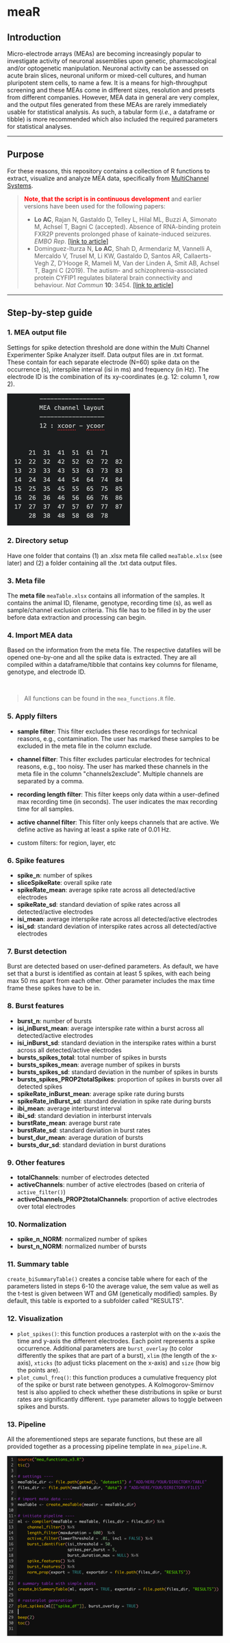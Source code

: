 # meaR

## Introduction
Micro-electrode arrays (MEAs) are becoming increasingly popular to investigate activity of neuronal assemblies upon genetic, pharmacological and/or optogenetic manipulation. Neuronal activity can be assessed on acute brain slices, neuronal uniform or mixed-cell cultures, and human pluripotent stem cells, to name a few. It is a means for high-throughput screening and these MEAs come in different sizes, resolution and presets from different companies. However, MEA data in general are very complex, and the output files generated from these MEAs are rarely immediately usable for statistical analysis. As such, a tabular form (<i>i.e.</i>, a dataframe or tibble) is more recommended which also included the required parameters for statistical analyses.

<hr>

## Purpose
For these reasons, this repository contains a collection of R functions to extract, visualize and analyze MEA data, specifically from <a href = "https://www.multichannelsystems.com/products/vitro-mea-systems">MultiChannel Systems</a>. <br>
> <b><font color="red">Note, that the script is in continuous development</font></b> and earlier versions have been used for the following papers:
>
> - <b>Lo AC</b>, Rajan N, Gastaldo D, Telley L, Hilal ML, Buzzi A, Simonato M, Achsel T, Bagni C (accepted). Absence of RNA-binding protein FXR2P prevents prolonged phase of kainate-induced seizures. <i>EMBO Rep</i>. <a href = "http://doi.org/10.15252/embr.202051404 ">[link to article]</a>
> - Dominguez-Iturza N, <b>Lo AC</b>, Shah D, Armendariz M, Vannelli A, Mercaldo V, Trusel M, Li KW, Gastaldo D, Santos AR, Callaerts-Vegh Z, D'Hooge R, Mameli M, Van der Linden A, Smit AB, Achsel T, Bagni C (2019). The autism- and schizophrenia-associated protein CYFIP1 regulates bilateral brain connectivity and behaviour. <i>Nat Commun</i> <b>10</b>: 3454. <a href = "https://www.nature.com/articles/s41467-019-11203-y">[link to article]</a>
>

<hr>

## Step-by-step guide
### 1. MEA output file
Settings for spike detection threshold are done within the Multi Channel Experimenter Spike Analyzer itself. Data output files are in .txt format. These contain for each separate electrode (N=60) spike data on the occurrence (s), interspike interval (isi in ms) and frequency (in Hz). The electrode ID is the combination of its xy-coordinates (e.g. 12: column 1, row 2).

<img src = "img/mea-layout.png"></img>

### 2. Directory setup
Have one folder that contains (1) an .xlsx meta file called `meaTable.xlsx` (see later) and (2) a folder containing all the .txt data output files.

### 3. Meta file
The <b>meta file</b> `meaTable.xlsx` contains all information of the samples. It contains the animal ID, filename, genotype, recording time (s), as well as sample/channel exclusion criteria. This file has to be filled in by the user before data extraction and processing can begin.

### 4. Import MEA data
Based on the information from the meta file. The respective datafiles will be opened one-by-one and all the spike data is extracted. They are all compiled within a dataframe/tibble that contains key columns for filename, genotype, and electrode ID.

<br>

> All functions can be found in the `mea_functions.R` file.
>

### 5. Apply filters
- <b>sample filter</b>: This filter excludes these recordings for technical reasons, e.g., contamination. The user has marked these samples to be excluded in the meta file in the column exclude.
- <b>channel filter</b>: This filter excludes particular electrodes for technical reasons, e.g., too noisy. The user has marked these channels in the meta file in the column "channels2exclude". Multiple channels are separated by a comma.
- <b>recording length filter</b>: This filter keeps only data within a user-defined max recording time (in seconds). The user indicates the max recording time for all samples.
- <b>active channel filter</b>: This filter only keeps channels that are active. We define active as having at least a spike rate of 0.01 Hz.

- custom filters: for region, layer, etc

### 6. Spike features
- <b>spike_n</b>: number of spikes
- <b>sliceSpikeRate</b>: overall spike rate
- <b>spikeRate_mean</b>: average spike rate across all detected/active electrodes
- <b>spikeRate_sd</b>: standard deviation of spike rates across all detected/active electrodes
- <b>isi_mean</b>: average interspike rate across all detected/active electrodes
- <b>isi_sd</b>: standard deviation of interspike rates across all detected/active electrodes

### 7. Burst detection
Burst are detected based on user-defined parameters. As default, we have set that a burst is identified as contain at least 5 spikes, with each being max 50 ms apart from each other. Other parameter includes the max time frame these spikes have to be in.

### 8. Burst features
- <b>burst_n</b>: number of bursts
- <b>isi_inBurst_mean</b>: average interspike rate within a burst across all detected/active electrodes
- <b>isi_inBurst_sd</b>: standard deviation in the interspike rates within a burst across all detected/active electrodes
- <b>bursts_spikes_total</b>: total number of spikes in bursts
- <b>bursts_spikes_mean</b>: average number of spikes in bursts
- <b>bursts_spikes_sd</b>: standard deviation in the number of spikes in bursts
- <b>bursts_spikes_PROP2totalSpikes</b>: proportion of spikes in bursts over all detected spikes
- <b>spikeRate_inBurst_mean</b>: average spike rate during bursts
- <b>spikeRate_inBurst_sd</b>: standard deviation in spike rate during bursts
- <b>ibi_mean</b>: average interburst interval
- <b>ibi_sd</b>: standard deviation in interburst intervals
- <b>burstRate_mean</b>: average burst rate
- <b>burstRate_sd</b>: standard deviation in burst rates
- <b>burst_dur_mean</b>: average duration of bursts
- <b>bursts_dur_sd</b>: standard deviation in burst durations

### 9. Other features
- <b>totalChannels</b>: number of electrodes detected
- <b>activeChannels</b>: number of active electrodes (based on criteria of `active_filter()`)
- <b>activeChannels_PROP2totalChannels</b>: proportion of active electrodes over total electrodes

### 10. Normalization
- <b>spike_n_NORM</b>: normalized number of spikes
- <b>burst_n_NORM</b>: normalized number of bursts

### 11. Summary table
`create_biSummaryTable()` creates a concise table where for each of the parameters listed in steps 6-10 the average value, the sem value as well as the t-test is given between WT and GM (genetically modified) samples. By default, this table is exported to a subfolder called "RESULTS".

### 12. Visualization
- `plot_spikes()`: this function produces a rasterplot with on the x-axis the time and y-axis the different electrodes. Each point represents a spike occurrence. Additional parameters are `burst_overlay` (to color differently the spikes that are part of a burst), `xlim` (the length of the x-axis), `xticks` (to adjust ticks placement on the x-axis) and `size` (how big the points are).
- `plot_cumul_freq()`: this function produces a cumulative frequency plot of the spike or burst rate between genotypes. A Kolmogorov-Smirnov test is also applied to check whether these distributions in spike or burst rates are significantly different. `type` parameter allows to toggle between spikes and bursts.

### 13. Pipeline
All the aforementioned steps are separate functions, but these are all provided together as a processing pipeline template in `mea_pipeline.R`.

<img src = "img/mear-pipeline.png"></img>
